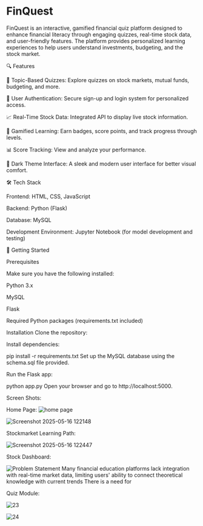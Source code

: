 # FinQuest

FinQuest is an interactive, gamified financial quiz platform designed to enhance financial literacy through engaging quizzes, real-time stock data, and user-friendly features. The platform provides personalized learning experiences to help users understand investments, budgeting, and the stock market.

🔍 Features

🧠 Topic-Based Quizzes: Explore quizzes on stock markets, mutual funds, budgeting, and more.

🔐 User Authentication: Secure sign-up and login system for personalized access.

📈 Real-Time Stock Data: Integrated API to display live stock information.

🏅 Gamified Learning: Earn badges, score points, and track progress through levels.

📊 Score Tracking: View and analyze your performance.

🌙 Dark Theme Interface: A sleek and modern user interface for better visual comfort.

🛠️ Tech Stack

Frontend: HTML, CSS, JavaScript

Backend: Python (Flask)

Database: MySQL

Development Environment: Jupyter Notebook (for model development and testing)

🚀 Getting Started

Prerequisites

Make sure you have the following installed:

Python 3.x

MySQL

Flask

Required Python packages (requirements.txt included)

Installation
Clone the repository:

Install dependencies:

pip install -r requirements.txt
Set up the MySQL database using the schema.sql file provided.

Run the Flask app:

python app.py
Open your browser and go to http://localhost:5000.

Screen Shots: 

Home Page:
![home page](https://github.com/user-attachments/assets/1f8e1b2c-ed2f-4645-a306-a10926f85b04)



![Screenshot 2025-05-16 122148](https://github.com/user-attachments/assets/57225b07-d1e5-4bc9-8c22-e0fd79b4838a)

Stockmarket Learning Path: 

![Screenshot 2025-05-16 122447](https://github.com/user-attachments/assets/4b8ce0f0-f3d1-45ff-81d5-4568f9baf18a)

Stock Dashboard: 


![Problem Statement Many financial education platforms lack integration with real-time market data, limiting users' ability to connect theoretical knowledge with current trends  There is a need for ](https://github.com/user-attachments/assets/7bbfc33b-f38f-43a5-a958-0675ea5d073d)



Quiz Module:

![23](https://github.com/user-attachments/assets/acd93ed5-ae74-42f2-88a4-2601ffa877bb)

![24](https://github.com/user-attachments/assets/be0f353d-65e0-4241-bb38-e73c69a90def)
